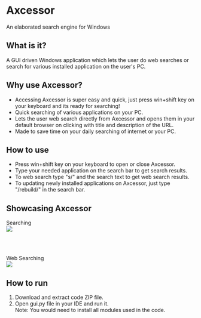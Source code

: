 # Axcessor
An elaborated search engine for Windows

## What is it?
A GUI driven Windows application which lets the user do web searches or search for various installed application on the user's PC.

## Why use Axcessor?
- Accessing Axcessor is super easy and quick, just press win+shift key on your keyboard and its ready for searching!
- Quick searching of various applications on your PC.
- Lets the user web search directly from Axcessor and opens them in your default browser on clicking with title and description of the URL.
- Made to save time on your daily searching of internet or your PC.  

## How to use
- Press win+shift key on your keyboard to open or close Axcessor.
- Type your needed application on the search bar to get search results.
- To web search type "s/" and the search text to get web search results.
- To updating newly installed applications on Axcessor, just type "/rebuild/" in the search bar. 

## Showcasing Axcessor
Searching <br>
<img src="git_media/local_search.gif"><br>

<br><br>

Web Searching <br>
<img src="git_media/web_search.gif">

## How to run
1. Download and extract code ZIP file.
2. Open gui<span>.py</span> file in your IDE and run it.
<br>Note: You would need to install all modules used in the code.
